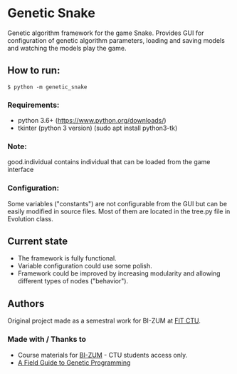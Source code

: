 # Genetic Snake
Genetic algorithm framework for the game Snake. Provides GUI for configuration of genetic algorithm parameters, loading and saving models and watching the models play the game.

## How to run:
```$ python -m genetic_snake```

### Requirements:
- python 3.6+ (https://www.python.org/downloads/)
- tkinter (python 3 version) (sudo apt install python3-tk)

### Note:
good.individual contains individual that can be loaded from the game interface

### Configuration:
Some variables ("constants") are not configurable from the GUI but can be easily modified in source files. Most of them are located in the tree.py file in Evolution class.

## Current state
- The framework is fully functional.
- Variable configuration could use some polish.
- Framework could be improved by increasing modularity and allowing different types of nodes ("behavior").

## Authors
Original project made as a semestral work for BI-ZUM at [FIT CTU](https://fit.cvut.cz/en).

### Made with / Thanks to
- Course materials for [BI-ZUM](https://courses.fit.cvut.cz/BI-ZUM/) - CTU students access only.
- [A Field Guide to Genetic Programming](http://www.gp-field-guide.org.uk/)
